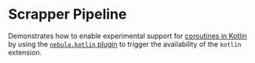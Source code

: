 Scrapper Pipeline
================

Demonstrates how to enable experimental support for [coroutines in Kotlin](https://kotlinlang.org/docs/reference/coroutines.html) by using the [`nebula.kotlin` plugin](https://plugins.gradle.org/plugin/nebula.kotlin) to trigger the availability of the `kotlin` extension.

